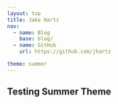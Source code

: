 ```yaml
---
layout: top
title: Jake Hartz
nav:
  - name: Blog
    base: blog/
  - name: GitHub
    url: https://github.com/jhartz

theme: summer
---
```

## Testing Summer Theme

